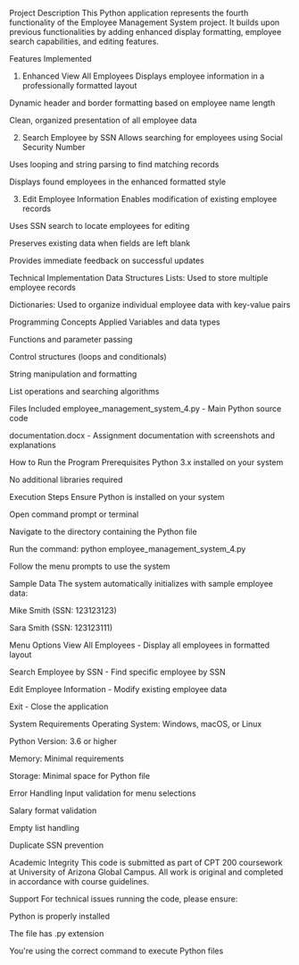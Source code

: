 Project Description
This Python application represents the fourth functionality of the Employee Management System project. It builds upon previous functionalities by adding enhanced display formatting, employee search capabilities, and editing features.

Features Implemented
1. Enhanced View All Employees
Displays employee information in a professionally formatted layout

Dynamic header and border formatting based on employee name length

Clean, organized presentation of all employee data

2. Search Employee by SSN
Allows searching for employees using Social Security Number

Uses looping and string parsing to find matching records

Displays found employees in the enhanced formatted style

3. Edit Employee Information
Enables modification of existing employee records

Uses SSN search to locate employees for editing

Preserves existing data when fields are left blank

Provides immediate feedback on successful updates

Technical Implementation
Data Structures
Lists: Used to store multiple employee records

Dictionaries: Used to organize individual employee data with key-value pairs

Programming Concepts Applied
Variables and data types

Functions and parameter passing

Control structures (loops and conditionals)

String manipulation and formatting

List operations and searching algorithms

Files Included
employee_management_system_4.py - Main Python source code

documentation.docx - Assignment documentation with screenshots and explanations

How to Run the Program
Prerequisites
Python 3.x installed on your system

No additional libraries required

Execution Steps
Ensure Python is installed on your system

Open command prompt or terminal

Navigate to the directory containing the Python file

Run the command: python employee_management_system_4.py

Follow the menu prompts to use the system

Sample Data
The system automatically initializes with sample employee data:

Mike Smith (SSN: 123123123)

Sara Smith (SSN: 123123111)

Menu Options
View All Employees - Display all employees in formatted layout

Search Employee by SSN - Find specific employee by SSN

Edit Employee Information - Modify existing employee data

Exit - Close the application

System Requirements
Operating System: Windows, macOS, or Linux

Python Version: 3.6 or higher

Memory: Minimal requirements

Storage: Minimal space for Python file

Error Handling
Input validation for menu selections

Salary format validation

Empty list handling

Duplicate SSN prevention

Academic Integrity
This code is submitted as part of CPT 200 coursework at University of Arizona Global Campus. All work is original and completed in accordance with course guidelines.

Support
For technical issues running the code, please ensure:

Python is properly installed

The file has .py extension

You're using the correct command to execute Python files
